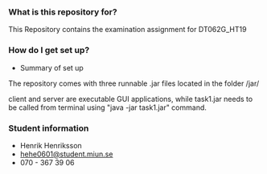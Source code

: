 ### What is this repository for?

This Repository contains the examination assignment for DT062G_HT19

### How do I get set up?

- Summary of set up

The repository comes with three runnable .jar files located in the folder /jar/

client and server are executable GUI applications, while task1.jar needs to be called from terminal using "java -jar task1.jar" command.

### Student information

- Henrik Henriksson
- hehe0601@student.miun.se
- 070 - 367 39 06
